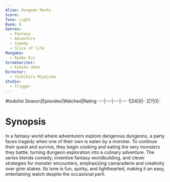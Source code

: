 ```yaml
---
Alias: Dungeon Meshi
Score:
Tone: Light
Rank: 6
Genres:
  - Fantasy
  - Adventure
  - Comedy
  - Slice of life
Mangaka:
  - Ryōko Kui
Screenwriter:
  - Kimiko Ueno
Director:
  - Yoshihiro Miyajima
Studio:
  - Trigger
---
```

#todolist
Season|Episodes|Watched|Rating
---|---|---|---
1|24|0|-
2|?|0|-

# Synopsis
In a fantasy world where adventurers explore dangerous dungeons, a party faces tragedy when one of their own is eaten by a monster. To continue their quest and survive, they begin cooking and eating the very monsters they battle, turning dungeon exploration into a culinary adventure. The series blends comedy, inventive fantasy worldbuilding, and clever strategies for monster encounters, emphasizing camaraderie and creativity over grim stakes. Its tone is fun, quirky, and lighthearted, making it an easy, entertaining watch despite the occasional peril.